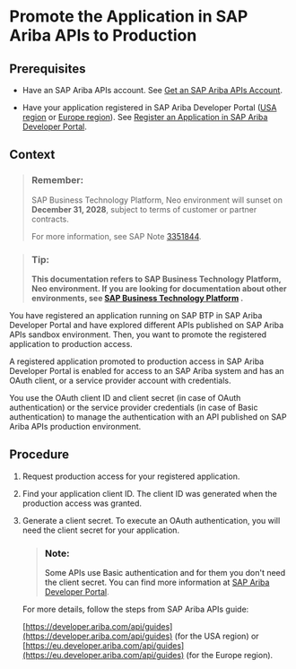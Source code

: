 <!-- loio092c0ffec9fd488c807730f171ddfed6 -->

# Promote the Application in SAP Ariba APIs to Production



<a name="loio092c0ffec9fd488c807730f171ddfed6__prereq_scq_5c1_p1b"/>

## Prerequisites

-   Have an SAP Ariba APIs account. See [Get an SAP Ariba APIs Account](get-an-sap-ariba-apis-account-f7dbeb2.md).

-   Have your application registered in SAP Ariba Developer Portal \([USA region](https://developer.ariba.com/api/) or [Europe region](https://eu.developer.ariba.com/api/)\). See [Register an Application in SAP Ariba Developer Portal](register-an-application-in-sap-ariba-developer-portal-4616b20.md).




## Context

> ### Remember:  
> SAP Business Technology Platform, Neo environment will sunset on **December 31, 2028**, subject to terms of customer or partner contracts.
> 
> For more information, see SAP Note [3351844](https://me.sap.com/notes/3351844).

> ### Tip:  
> **This documentation refers to SAP Business Technology Platform, Neo environment. If you are looking for documentation about other environments, see [SAP Business Technology Platform](https://help.sap.com/docs/btp/sap-business-technology-platform/sap-business-technology-platform?version=Cloud) .**

You have registered an application running on SAP BTP in SAP Ariba Developer Portal and have explored different APIs published on SAP Ariba APIs sandbox environment. Then, you want to promote the registered application to production access.

A registered application promoted to production access in SAP Ariba Developer Portal is enabled for access to an SAP Ariba system and has an OAuth client, or a service provider account with credentials.

You use the OAuth client ID and client secret \(in case of OAuth authentication\) or the service provider credentials \(in case of Basic authentication\) to manage the authentication with an API published on SAP Ariba APIs production environment.



<a name="loio092c0ffec9fd488c807730f171ddfed6__steps_btg_jcg_j1b"/>

## Procedure

1.  Request production access for your registered application.

2.  Find your application client ID. The client ID was generated when the production access was granted.

3.  Generate a client secret. To execute an OAuth authentication, you will need the client secret for your application.

    > ### Note:  
    > Some APIs use Basic authentication and for them you don't need the client secret. You can find more information at [SAP Ariba Developer Portal](https://developer.ariba.com/api/welcome).

    For more details, follow the steps from SAP Ariba APIs guide:

    [https://developer.ariba.com/api/guides](https://developer.ariba.com/api/guides) \(for the USA region\) or [https://eu.developer.ariba.com/api/guides](https://eu.developer.ariba.com/api/guides) \(for the Europe region\).


